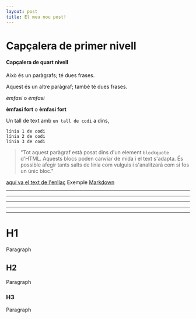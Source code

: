 ```yaml
---
layout: post
title: El meu nou post!
---
```


# Capçalera de primer nivell

#### Capçalera de quart nivell

Això és un paràgrafs; té dues frases.

Aquest és un altre paràgraf; també té
dues frases.

*èmfasi* o _èmfasi_

**èmfasi fort** o __èmfasi fort__ 

Un tall de text amb `un tall de codi` a dins,

    línia 1 de codi
    línia 2 de codi
    línia 3 de codi
    
> "Tot aquest paràgraf està posat dins d'un element `blockquote` d'HTML.
Aquests blocs poden canviar de mida i el text s'adapta.  És possible afegir
tants salts de línia com vulguis i s'analitzarà com si fos
un únic bloc."

[aquí va el text de l'enllaç](i.aquí.la.adreça)
Exemple [Markdown](http://ca.wikipedia.com/wiki/Markdown)

* * *
***
*****
- - -
---------------------------------------

# H1

Paragraph

## H2

Paragraph

### H3

Paragraph

